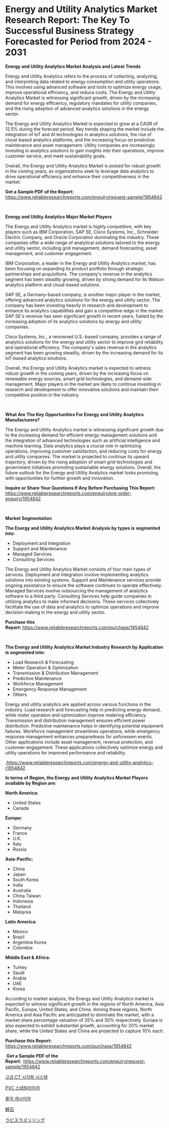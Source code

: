 <p><h1>Energy and Utility Analytics Market Research Report: The Key To Successful Business Strategy Forecasted for Period from 2024 - 2031</h1></p><p><strong>Energy and Utility Analytics Market Analysis and Latest Trends</strong></p>
<p><p>Energy and Utility Analytics refers to the process of collecting, analyzing, and interpreting data related to energy consumption and utility operations. This involves using advanced software and tools to optimize energy usage, improve operational efficiency, and reduce costs. The Energy and Utility Analytics Market is witnessing significant growth, driven by the increasing demand for energy efficiency, regulatory mandates for utility companies, and the rising adoption of advanced analytics solutions in the energy sector.</p><p>The Energy and Utility Analytics Market is expected to grow at a CAGR of 12.5% during the forecast period. Key trends shaping the market include the integration of IoT and AI technologies in analytics solutions, the rise of cloud-based analytics platforms, and the increasing focus on predictive maintenance and asset management. Utility companies are increasingly investing in analytics solutions to gain insights into their operations, improve customer service, and meet sustainability goals.</p><p>Overall, the Energy and Utility Analytics Market is poised for robust growth in the coming years, as organizations seek to leverage data analytics to drive operational efficiency and enhance their competitiveness in the market.</p></p>
<p><strong>Get a Sample PDF of the Report:&nbsp;</strong> <a href="https://www.reliableresearchreports.com/enquiry/request-sample/1954842">https://www.reliableresearchreports.com/enquiry/request-sample/1954842</a></p>
<p>&nbsp;</p>
<p><strong>Energy and Utility Analytics Major Market Players</strong></p>
<p><p>The Energy and Utility Analytics market is highly competitive, with key players such as IBM Corporation, SAP SE, Cisco Systems, Inc., Schneider Electric Company, and Oracle Corporation dominating the industry. These companies offer a wide range of analytical solutions tailored to the energy and utility sector, including grid management, demand forecasting, asset management, and customer engagement.</p><p>IBM Corporation, a leader in the Energy and Utility Analytics market, has been focusing on expanding its product portfolio through strategic partnerships and acquisitions. The company's revenue in the analytics segment has been steadily growing, driven by strong demand for its Watson analytics platform and cloud-based solutions.</p><p>SAP SE, a Germany-based company, is another major player in the market, offering advanced analytics solutions for the energy and utility sector. The company has been investing heavily in research and development to enhance its analytics capabilities and gain a competitive edge in the market. SAP SE's revenue has seen significant growth in recent years, fueled by the increasing adoption of its analytics solutions by energy and utility companies.</p><p>Cisco Systems, Inc., a renowned U.S.-based company, provides a range of analytics solutions for the energy and utility sector to improve grid reliability and operational efficiency. The company's sales revenue in the analytics segment has been growing steadily, driven by the increasing demand for its IoT-based analytics solutions.</p><p>Overall, the Energy and Utility Analytics market is expected to witness robust growth in the coming years, driven by the increasing focus on renewable energy sources, smart grid technologies, and demand-side management. Major players in the market are likely to continue investing in research and development to offer innovative solutions and maintain their competitive position in the industry.</p></p>
<p>&nbsp;</p>
<p><strong>What Are The Key Opportunities For Energy and Utility Analytics Manufacturers?</strong></p>
<p><p>The Energy and Utility Analytics market is witnessing significant growth due to the increasing demand for efficient energy management solutions and the integration of advanced technologies such as artificial intelligence and machine learning. Data analytics plays a crucial role in optimizing operations, improving customer satisfaction, and reducing costs for energy and utility companies. The market is projected to continue its upward trajectory, driven by the rising adoption of smart grid technologies and government initiatives promoting sustainable energy solutions. Overall, the future outlook for the Energy and Utility Analytics market looks promising, with opportunities for further growth and innovation.</p></p>
<p><strong>Inquire or Share Your Questions If Any Before Purchasing This Report:</strong> <a href="https://www.reliableresearchreports.com/enquiry/pre-order-enquiry/1954842">https://www.reliableresearchreports.com/enquiry/pre-order-enquiry/1954842</a></p>
<p>&nbsp;</p>
<p><strong>Market Segmentation</strong></p>
<p><strong>The Energy and Utility Analytics Market Analysis by types is segmented into:</strong></p>
<p><ul><li>Deployment and Integration</li><li>Support and Maintenance</li><li>Managed Services</li><li>Consulting Services</li></ul></p>
<p><p>The Energy and Utility Analytics Market consists of four main types of services. Deployment and Integration involve implementing analytics solutions into existing systems. Support and Maintenance services provide ongoing assistance to ensure the software continues to operate effectively. Managed Services involve outsourcing the management of analytics software to a third party. Consulting Services help guide companies in utilizing analytics to make informed decisions. These services collectively facilitate the use of data and analytics to optimize operations and improve decision-making in the energy and utility sector.</p></p>
<p><strong>Purchase this Report:&nbsp;</strong><a href="https://www.reliableresearchreports.com/purchase/1954842">https://www.reliableresearchreports.com/purchase/1954842</a></p>
<p>&nbsp;</p>
<p><strong>The Energy and Utility Analytics Market Industry Research by Application is segmented into:</strong></p>
<p><ul><li>Load Research & Forecasting</li><li>Meter Operation & Optimization</li><li>Transmission & Distribution Management</li><li>Predictive Maintenance</li><li>Workforce Management</li><li>Emergency Response Management</li><li>Others</li></ul></p>
<p><p>Energy and utility analytics are applied across various functions in the industry. Load research and forecasting help in predicting energy demand, while meter operation and optimization improve metering efficiency. Transmission and distribution management ensures efficient power distribution. Predictive maintenance helps in identifying potential equipment failures. Workforce management streamlines operations, while emergency response management enhances preparedness for unforeseen events. Other applications include asset management, revenue protection, and customer engagement. These applications collectively optimize energy and utility operations for improved performance and reliability.</p></p>
<p><a href="https://www.reliableresearchreports.com/energy-and-utility-analytics-r1954842">&nbsp;https://www.reliableresearchreports.com/energy-and-utility-analytics-r1954842</a></p>
<p><strong>In terms of Region, the Energy and Utility Analytics Market Players available by Region are:</strong></p>
<p>
    <p> <strong> North America: </strong>
        <ul>
            <li>United States</li>
            <li>Canada</li>
        </ul>
        </p> 
    <p> <strong> Europe: </strong>
        <ul>
            <li>Germany</li>
            <li>France</li>
            <li>U.K.</li>
            <li>Italy</li>
            <li>Russia</li>
        </ul>
        </p> 
    <p> <strong> Asia-Pacific: </strong>
        <ul>
            <li>China</li>
            <li>Japan</li>
            <li>South Korea</li>
            <li>India</li>
            <li>Australia</li>
            <li>China Taiwan</li>
            <li>Indonesia</li>
            <li>Thailand</li>
            <li>Malaysia</li>
        </ul>
        </p> 
    <p> <strong> Latin America: </strong>
        <ul>
            <li>Mexico</li>
            <li>Brazil</li>
            <li>Argentina Korea</li>
            <li>Colombia</li>
        </ul>
        </p> 
    <p> <strong> Middle East & Africa: </strong>
        <ul>
            <li>Turkey</li>
            <li>Saudi</li>
            <li>Arabia</li>
            <li>UAE</li>
            <li>Korea</li>
        </ul>
    </p>
    </p>
<p><p>According to market analysis, the Energy and Utility Analytics market is expected to witness significant growth in the regions of North America, Asia Pacific, Europe, United States, and China. Among these regions, North America and Asia Pacific are anticipated to dominate the market, with a market share percentage valuation of 35% and 30% respectively. Europe is also expected to exhibit substantial growth, accounting for 20% market share, while the United States and China are projected to capture 10% each.</p></p>
<p><strong>Purchase this Report: </strong><a href="https://www.reliableresearchreports.com/purchase/1954842">https://www.reliableresearchreports.com/purchase/1954842</a></p>
<p>&nbsp;<strong>Get a Sample PDF of the Report:&nbsp;&nbsp;</strong><a href="https://www.reliableresearchreports.com/enquiry/request-sample/1954842">https://www.reliableresearchreports.com/enquiry/request-sample/1954842</a></p>
<p><strong></strong></p>
<p><p><a href="https://medium.com/@josefarice/%EA%B3%A0%EA%B8%89-ct-%EC%8B%9C%EA%B0%81%ED%99%94-%EC%8B%9C%EC%8A%A4%ED%85%9C-%EC%8B%9C%EC%9E%A5-%EC%A7%80%ED%91%9C-%ED%95%B4%EB%8F%85-%EC%8B%9C%EC%9E%A5-%EC%A0%90%EC%9C%A0%EC%9C%A8-%ED%8A%B8%EB%A0%8C%EB%93%9C-%EB%B0%8F-%EC%84%B1%EC%9E%A5-%ED%8C%A8%ED%84%B4-fc740d7c5c8e">고급 CT 시각화 시스템</a></p><p><a href="https://medium.com/@simeonbode1/pvc-%EC%95%88%EC%A0%95%EC%A0%9C-%EC%8B%9C%EC%9E%A5-%EB%B6%84%EC%84%9D-%EA%B7%B8%EC%9D%98-cagr-%EC%8B%9C%EC%9E%A5-%EC%84%B8%EB%B6%84%ED%99%94-%EB%B0%8F-%EA%B8%80%EB%A1%9C%EB%B2%8C-%EC%82%B0%EC%97%85-%EA%B0%9C%EC%9A%94-af4a0bbc6217">PVC 스태빌라이저</a></p><p><a href="https://github.com/Skyleitney456456/Market-Research-Report-List-1/blob/main/612158259516.md">퓨어 캐시미어</a></p><p><a href="https://github.com/bevdtkn4419963/Market-Research-Report-List-2/blob/main/144351723700.md">軽石</a></p><p><a href="https://github.com/lababdou/Market-Research-Report-List-3/blob/main/356193623699.md">ラピスラズリリング</a></p></p>